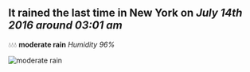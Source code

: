 ## It rained the last time in New York on *July 14th 2016 around 03:01 am*
💧💧💧  **moderate rain** *Humidity 96%*

![moderate rain](http://openweathermap.org/img/w/10n.png)
